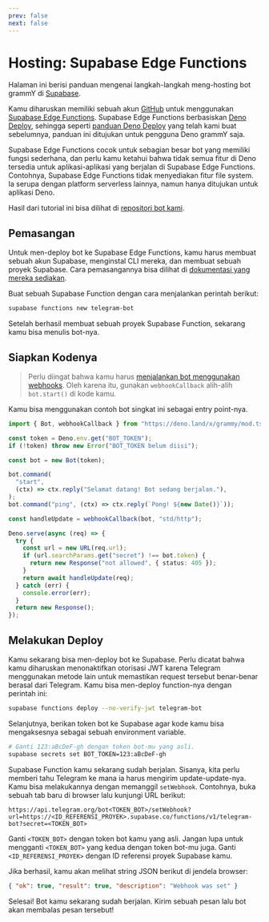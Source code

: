 ```yaml
---
prev: false
next: false
---
```


# Hosting: Supabase Edge Functions

Halaman ini berisi panduan mengenai langkah-langkah meng-hosting bot grammY di [Supabase](https://supabase.com/).

Kamu diharuskan memiliki sebuah akun [GitHub](https://github.com) untuk menggunakan [Supabase Edge Functions](https://supabase.com/docs/guides/functions/quickstart).
Supabase Edge Functions berbasiskan [Deno Deploy](https://deno.com/deploy), sehingga seperti [panduan Deno Deploy](./deno-deploy) yang telah kami buat sebelumnya, panduan ini ditujukan untuk pengguna Deno grammY saja.

Supabase Edge Functions cocok untuk sebagian besar bot yang memiliki fungsi sederhana, dan perlu kamu ketahui bahwa tidak semua fitur di Deno tersedia untuk aplikasi-aplikasi yang berjalan di Supabase Edge Functions.
Contohnya, Supabase Edge Functions tidak menyediakan fitur file system.
Ia serupa dengan platform serverless lainnya, namun hanya ditujukan untuk aplikasi Deno.

Hasil dari tutorial ini bisa dilihat di [repositori bot kami](https://github.com/grammyjs/examples/tree/main/setups/supabase-edge-functions).

## Pemasangan

Untuk men-deploy bot ke Supabase Edge Functions, kamu harus membuat sebuah akun Supabase, menginstal CLI mereka, dan membuat sebuah proyek Supabase.
Cara pemasangannya bisa dilihat di [dokumentasi yang mereka sediakan](https://supabase.com/docs/guides/functions/quickstart#step-1-create-or-configure-your-project).

Buat sebuah Supabase Function dengan cara menjalankan perintah berikut:

```sh
supabase functions new telegram-bot
```

Setelah berhasil membuat sebuah proyek Supabase Function, sekarang kamu bisa menulis bot-nya.

## Siapkan Kodenya

> Perlu diingat bahwa kamu harus [menjalankan bot menggunakan webhooks](../guide/deployment-types#bagaimana-cara-menggunakan-webhook).
> Oleh karena itu, gunakan `webhookCallback` alih-alih `bot.start()` di kode kamu.

Kamu bisa menggunakan contoh bot singkat ini sebagai entry point-nya.

```ts
import { Bot, webhookCallback } from "https://deno.land/x/grammy/mod.ts";

const token = Deno.env.get("BOT_TOKEN");
if (!token) throw new Error("BOT_TOKEN belum diisi");

const bot = new Bot(token);

bot.command(
  "start",
  (ctx) => ctx.reply("Selamat datang! Bot sedang berjalan."),
);
bot.command("ping", (ctx) => ctx.reply(`Pong! ${new Date()}`));

const handleUpdate = webhookCallback(bot, "std/http");

Deno.serve(async (req) => {
  try {
    const url = new URL(req.url);
    if (url.searchParams.get("secret") !== bot.token) {
      return new Response("not allowed", { status: 405 });
    }
    return await handleUpdate(req);
  } catch (err) {
    console.error(err);
  }
  return new Response();
});
```

## Melakukan Deploy

Kamu sekarang bisa men-deploy bot ke Supabase.
Perlu dicatat bahwa kamu diharuskan menonaktifkan otorisasi JWT karena Telegram menggunakan metode lain untuk memastikan request tersebut benar-benar berasal dari Telegram.
Kamu bisa men-deploy function-nya dengan perintah ini:

```sh
supabase functions deploy --no-verify-jwt telegram-bot
```

Selanjutnya, berikan token bot ke Supabase agar kode kamu bisa mengaksesnya sebagai sebuah environment variable.

```sh
# Ganti 123:aBcDeF-gh dengan token bot-mu yang asli.
supabase secrets set BOT_TOKEN=123:aBcDeF-gh
```

Supabase Function kamu sekarang sudah berjalan.
Sisanya, kita perlu memberi tahu Telegram ke mana ia harus mengirim update-update-nya.
Kamu bisa melakukannya dengan memanggil `setWebhook`.
Contohnya, buka sebuah tab baru di browser lalu kunjungi URL berikut:

```text
https://api.telegram.org/bot<TOKEN_BOT>/setWebhook?url=https://<ID_REFERENSI_PROYEK>.supabase.co/functions/v1/telegram-bot?secret=<TOKEN_BOT>
```

Ganti `<TOKEN_BOT>` dengan token bot kamu yang asli.
Jangan lupa untuk mengganti `<TOKEN_BOT>` yang kedua dengan token bot-mu juga.
Ganti `<ID_REFERENSI_PROYEK>` dengan ID referensi proyek Supabase kamu.

Jika berhasil, kamu akan melihat string JSON berikut di jendela browser:

```json
{ "ok": true, "result": true, "description": "Webhook was set" }
```

Selesai!
Bot kamu sekarang sudah berjalan.
Kirim sebuah pesan lalu bot akan membalas pesan tersebut!
